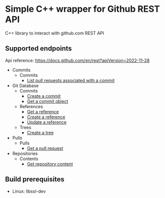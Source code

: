 # Simple C++ wrapper for Github REST API

C++ library to interact with github.com REST API

## Supported endpoints

Api reference: https://docs.github.com/en/rest?apiVersion=2022-11-28

* Commits
  * Commits
    * [List pull requests associated with a commit](https://docs.github.com/en/rest/commits/commits?apiVersion=2022-11-28#list-pull-requests-associated-with-a-commit)
* Git Database
  * Commits
    * [Create a commit](https://docs.github.com/en/rest/git/commits?apiVersion=2022-11-28#create-a-commit)
    * [Get a commit object](https://docs.github.com/en/rest/git/commits?apiVersion=2022-11-28#get-a-commit-object)
  * References
    * [Get a reference](https://docs.github.com/en/rest/git/refs?apiVersion=2022-11-28#get-a-reference)
    * [Create a reference](https://docs.github.com/en/rest/git/refs?apiVersion=2022-11-28#create-a-reference)
    * [Update a reference](https://docs.github.com/en/rest/git/refs?apiVersion=2022-11-28#update-a-reference)
  * Trees
    * [Create a tree](https://docs.github.com/en/rest/git/trees?apiVersion=2022-11-28#create-a-tree)
* Pulls
  * Pulls
    * [Get a pull request](https://docs.github.com/en/rest/pulls/pulls?apiVersion=2022-11-28#get-a-pull-request)
* Repositories
  * Contents
    * [Get repository content](https://docs.github.com/en/rest/repos/contents?apiVersion=2022-11-28#get-repository-content)

## Build prerequisites

* Linux:
  libssl-dev


